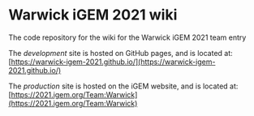 # Warwick iGEM 2021 wiki

The code repository for the wiki for the Warwick iGEM 2021 team entry


The *development* site is hosted on GitHub pages, and is located at: [https://warwick-igem-2021.github.io/](https://warwick-igem-2021.github.io/)

The *production* site is hosted on the iGEM website, and is located at: [https://2021.igem.org/Team:Warwick](https://2021.igem.org/Team:Warwick)
